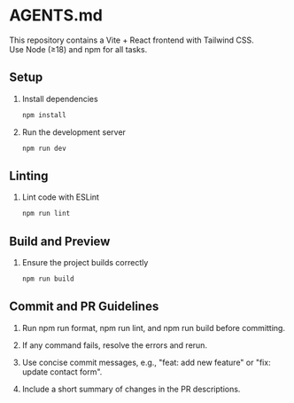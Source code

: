 # AGENTS.md

This repository contains a Vite + React frontend with Tailwind CSS.  
Use Node (≥18) and npm for all tasks.

## Setup

1. Install dependencies

   ```bash
   npm install
   ```

2. Run the development server

   ```bash
   npm run dev
   ```

## Linting

1. Lint code with ESLint

   ```bash
   npm run lint
   ```

## Build and Preview

1. Ensure the project builds correctly

   ```bash
   npm run build
   ```

## Commit and PR Guidelines

1. Run npm run format, npm run lint, and npm run build before committing.

2. If any command fails, resolve the errors and rerun.

3. Use concise commit messages, e.g., "feat: add new feature" or "fix: update contact form".

4. Include a short summary of changes in the PR descriptions.
